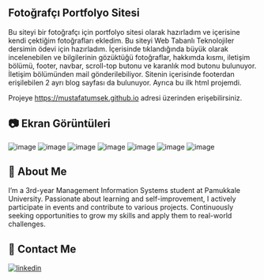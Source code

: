 ## Fotoğrafçı Portfolyo Sitesi

Bu siteyi bir fotoğrafçı için portfolyo sitesi olarak hazırladım ve içerisine kendi çektiğim fotoğrafları ekledim. Bu siteyi Web Tabanlı Teknolojiler dersimin ödevi için hazırladım. İçerisinde tıklandığında büyük olarak incelenebilen ve bilgilerinin gözüktüğü fotoğraflar, hakkımda kısmı, iletişim bölümü, footer, navbar, scroll-top butonu ve karanlık mod butonu bulunuyor. İletişim bölümünden mail gönderilebiliyor. Sitenin içerisinde footerdan erişilebilen 2 ayrı blog sayfası da bulunuyor. Ayrıca bu ilk html projemdi.


Projeye https://mustafatumsek.github.io adresi üzerinden erişebilirsiniz.
 
## 📷 Ekran Görüntüleri

![image](https://github.com/user-attachments/assets/e6c11476-662c-41fd-82af-a7a9c79c095c)
![image](https://github.com/user-attachments/assets/ce47dc26-c923-433b-82d2-77b5e8ba264a)
![image](https://github.com/user-attachments/assets/72a43904-d5e2-48c1-b999-5bc95685e17c)
![image](https://github.com/user-attachments/assets/b32db079-fbf2-4b34-b67c-b65b0af1a6e8)
![image](https://github.com/user-attachments/assets/991222f1-f67a-4903-99dd-8e4ec5272e47)
![image](https://github.com/user-attachments/assets/7c8e2b4e-d8ae-4aa8-bf3c-6e89eb0cf6d3)
![image](https://github.com/user-attachments/assets/7b2f29b4-9b62-4080-a7d2-6c1098d4b2a7)

## 🚀 About Me
I’m a 3rd-year Management Information Systems student at Pamukkale University. Passionate about learning and self-improvement, I actively participate in events and contribute to various projects. Continuously seeking opportunities to grow my skills and apply them to real-world challenges.  

## 🔗 Contact Me
[![linkedin](https://img.shields.io/badge/linkedin-0A66C2?style=for-the-badge&logo=linkedin&logoColor=white)](https://www.linkedin.com/in/mustafatumsek/)

